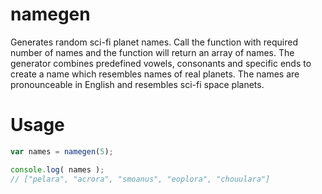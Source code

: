 namegen
=======

Generates random sci-fi planet names. Call the function with required number of names and the function will return an array of names. The generator combines predefined vowels, consonants and specific ends to create a name which resembles names of real planets. The names are pronounceable in English and resembles sci-fi space planets.

Usage
=====

```js
var names = namegen(5);

console.log( names );
// ["pelara", "acrora", "smoanus", "eoplora", "chouulara"]
```
